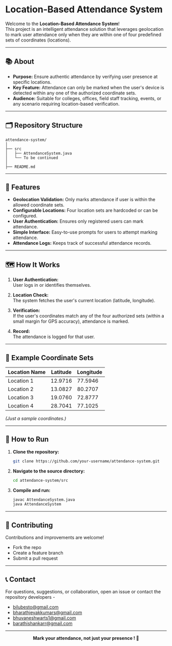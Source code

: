 <p align="center">
  <h1>Location-Based Attendance System</h1>
</p>

Welcome to the **Location-Based Attendance System**!  
This project is an intelligent attendance solution that leverages geolocation to mark user attendance only when they are within one of four predefined sets of coordinates (locations).

---

## 📚 About

- **Purpose:** Ensure authentic attendance by verifying user presence at specific locations.
- **Key Feature:** Attendance can only be marked when the user's device is detected within any one of the authorized coordinate sets.
- **Audience:** Suitable for colleges, offices, field staff tracking, events, or any scenario requiring location-based verification.

---

## 🗂️ Repository Structure

```
attendance-system/
│
├── src
│   ├── AttendanceSystem.java
│   └── To be continued
│
├── README.md
```

---

## 🚀 Features

- **Geolocation Validation:** Only marks attendance if user is within the allowed coordinate sets.
- **Configurable Locations:** Four location sets are hardcoded or can be configured.
- **User Authentication:** Ensures only registered users can mark attendance.
- **Simple Interface:** Easy-to-use prompts for users to attempt marking attendance.
- **Attendance Logs:** Keeps track of successful attendance records.

---

## 🗺️ How It Works

1. **User Authentication:**  
   User logs in or identifies themselves.

2. **Location Check:**  
   The system fetches the user's current location (latitude, longitude).

3. **Verification:**  
   If the user's coordinates match any of the four authorized sets (within a small margin for GPS accuracy), attendance is marked.

4. **Record:**  
   The attendance is logged for that user.

---

## 📖 Example Coordinate Sets

| Location Name | Latitude | Longitude |
|---------------|----------|-----------|
| Location 1    | 12.9716  | 77.5946   |
| Location 2    | 13.0827  | 80.2707   |
| Location 3    | 19.0760  | 72.8777   |
| Location 4    | 28.7041  | 77.1025   |

*(Just a sample coordinates.)*

---

## 🏁 How to Run

1. **Clone the repository:**
    ```bash
    git clone https://github.com/your-username/attendance-system.git
    ```
2. **Navigate to the source directory:**
    ```bash
    cd attendance-system/src
    ```
3. **Compile and run:**
    ```bash
    javac AttendanceSystem.java
    java AttendanceSystem
    ```

---

## 🤝 Contributing

Contributions and improvements are welcome!  
- Fork the repo
- Create a feature branch
- Submit a pull request

---

## 📞 Contact

For questions, suggestions, or collaboration, open an issue or contact the repository developers - 
- bilubesto@gmail.com
- bharathjeyakkumars@gmail.com
- bhuvaneshwarts1@gmail.com
- barathishankarr@gmail.com

---

<p align="center"><b>Mark your attendance, not just your presence ! 📍</b></p>
